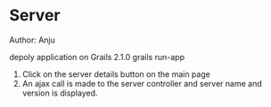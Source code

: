 Server
======
Author: Anju

depoly application on Grails 2.1.0 
grails run-app

1) Click on the server details button on the main page
2) An ajax call is made to the server controller and server name and version is displayed.

